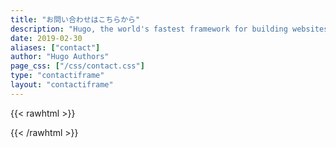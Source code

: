```yaml
---
title: "お問い合わせはこちらから"
description: "Hugo, the world's fastest framework for building websites"
date: 2019-02-30
aliases: ["contact"]
author: "Hugo Authors"
page_css: ["/css/contact.css"]
type: "contactiframe"
layout: "contactiframe"
---
```


{{< rawhtml >}}
<!-- <iframe src="https://docs.google.com/forms/d/e/1FAIpQLSdS2hB-hI4rc2dkZkDbOK3S0xgNRZcQI2pcErwnebhnFMtWWg/viewform?embedded=true" width="100%" height="800" frameborder="0" marginheight="0" marginwidth="0">読み込んでいます…</iframe> -->
<!-- <div class="content">
    <p class="mb-2">To contact us, please fill out the form below.</p>
    <form name=contact action=https://formspree.io/f/ method=post>
    <div class="mb-4">
         <input type=text placeholder="Your Name" name=name class="w-full p-4 bg-gray-200 border border-gray-200 focus:outline-none focus:bg-white focus:border-gray-500" required>
    </div>
    <div class="mb-4">
        <input type=text placeholder="Email Address" name=mail class="w-full p-4 bg-gray-200 border border-gray-200 focus:outline-none focus:bg-white focus:border-gray-500" required>
    </div>
    <div class="mb-4">
        <input type=text placeholder="Subject" name=title class="w-full p-4 bg-gray-200 border border-gray-200 focus:outline-none focus:bg-white focus:border-gray-500" required>
    </div>
    <div class="mb-4">
        <textarea rows=5 cols=30 placeholder="Message" name=message class="w-full p-4 bg-gray-200 border border-gray-200 focus:outline-none focus:bg-white focus:border-gray-500" required></textarea>
    </div>
    <input type=submit value="Submit" class="w-full button duration-100 py-2 bg-gray-800 text-white cursor-pointer transition-colors hover:bg-gray-600">
    </form>
</div> -->
{{< /rawhtml >}}
